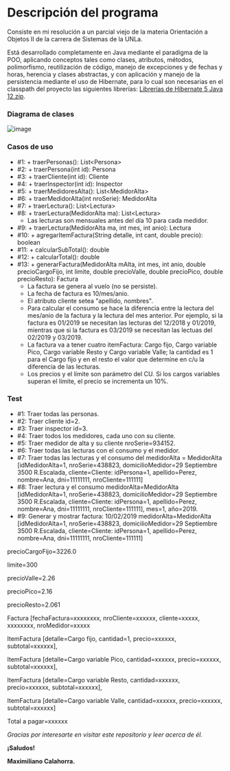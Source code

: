 # Descripción del programa

Consiste en mi resolución a un parcial viejo de la materia Orientación a Objetos II de la carrera de Sistemas de la UNLa.

Está desarrollado completamente en Java mediante el paradigma de la POO, aplicando conceptos tales como clases, atributos, métodos, polimorfismo, reutilización de código, manejo de excepciones y de fechas y horas, herencia y clases abstractas, y con aplicación y manejo de la persistencia mediante el uso de Hibernate, para lo cual son necesarias en el classpath del proyecto las siguientes librerías: [Librerías de Hibernate 5 Java 12.zip](https://github.com/user-attachments/files/16564408/Librerias.de.Hibernate.5.Java.12.zip).

### Diagrama de clases
![image](https://github.com/MaximilianoCalahorra/parcial-cooperativa-electrica/assets/152804837/5ba589c2-728d-4437-83d7-d1bef9fc70f2)

### Casos de uso
- #1: + traerPersonas(): List\<Persona>
- #2: + traerPersona(int id): Persona
- #3: + traerCliente(int id): Cliente
- #4: + traerInspector(int id): Inspector
- #5: + traerMedidoresAlta(): List\<MedidorAlta>
- #6: + traerMedidorAlta(int nroSerie): MedidorAlta
- #7: + traerLectura(): List\<Lectura>
- #8: + traerLectura(MedidorAlta ma): List\<Lectura>
  - Las lecturas son mensuales antes del día 10 para cada medidor.
- #9: + traerLectura(MedidorAlta ma, int mes, int anio): Lectura
- #10: + agregarItemFactura(String detalle, int cant, double precio): boolean
- #11: + calcularSubTotal(): double
- #12: + calcularTotal(): double
- #13: + generarFactura(MedidorAlta mAlta, int mes, int anio, double precioCargoFijo, int limite, double precioValle, double precioPico, double precioResto): Factura
  - La factura se genera al vuelo (no se persiste).
  - La fecha de factura es 10/mes/anio.
  - El atributo cliente setea "apellido, nombres".
  - Para calcular el consumo se hace la diferencia entre la lectura del mes/anio de la factura y la lectura del mes anterior. Por ejemplo, si la factura es 01/2019 se necesitan las lecturas del 12/2018 y 01/2019, mientras que si la factura es 03/2019 se necesitan las lectuas del 02/2019 y 03/2019.
  - La factura va a tener cuatro itemFactura: Cargo fijo, Cargo variable Pico, Cargo variable Resto y Cargo variable Valle; la cantidad es 1 para el Cargo fijo y en el resto el valor que determine en c/u la diferencia de las lecturas.
  - Los precios y el límite son parámetro del CU. Si los cargos variables superan el límite, el precio se incrementa un 10%.

### Test
- #1: Traer todas las personas.
- #2: Traer cliente id=2.
- #3: Traer inspector id=3.
- #4: Traer todos los medidores, cada uno con su cliente.
- #5: Traer medidor de alta y su cliente nroSerie=934152.
- #6: Traer todas las lecturas con el consumo y el medidor.
- #7: Traer todas las lecturas y el consumo del medidorAlta = MedidorAlta [idMedidorAlta=1, nroSerie=438823, domicilioMedidor=29 Septiembre 3500 R.Escalada, cliente=Cliente: idPersona=1, apellido=Perez, nombre=Ana, dni=11111111, nroCliente=111111]
- #8: Traer lectura y el consumo medidorAlta=MedidorAlta [idMedidorAlta=1, nroSerie=438823, domicilioMedidor=29 Septiembre 3500 R.Escalada, cliente=Cliente: idPersona=1, apellido=Perez, nombre=Ana, dni=11111111, nroCliente=111111], mes=1, año=2019.
- #9: Generar y mostrar factura: 10/02/2019
medidorAlta=MedidorAlta [idMedidorAlta=1, nroSerie=438823, domicilioMedidor=29 Septiembre 3500 R.Escalada, cliente=Cliente: idPersona=1, apellido=Perez, nombre=Ana, dni=11111111, nroCliente=111111]

precioCargoFijo=3226.0

limite=300

precioValle=2.26

precioPico=2.16

precioResto=2.061

Factura [fechaFactura=xxxxxxxx, nroCliente=xxxxxx, cliente=xxxxx, xxxxxxxx, nroMedidor=xxxxx

ItemFactura [detalle=Cargo fijo, cantidad=1, precio=xxxxxx, subtotal=xxxxxx],

ItemFactura [detalle=Cargo variable Pico, cantidad=xxxxxx, precio=xxxxxx, subtotal=xxxxxx],

ItemFactura [detalle=Cargo variable Resto, cantidad=xxxxxx, precio=xxxxxx, subtotal=xxxxxx],

ItemFactura [detalle=Cargo variable Valle, cantidad=xxxxxx, precio=xxxxxx, subtotal=xxxxxx]

Total a pagar=xxxxxx

*Gracias por interesarte en visitar este repositorio y leer acerca de él.*

**¡Saludos!**

**Maximiliano Calahorra.**
